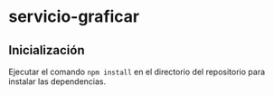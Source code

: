 # servicio-graficar

## Inicialización
Ejecutar el comando `npm install` en el directorio del repositorio para instalar las dependencias.
